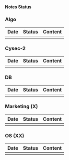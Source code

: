 #### Notes Status

### Algo

| Date | Status | Content |
| ---- | ------ | ------- |
|      |        |         |

### Cysec-2

| Date | Status | Content |
| ---- | ------ | ------- |
|      |        |         |

### DB

| Date | Status | Content |
| ---- | ------ | ------- |
|      |        |         |

### Marketing (X)

| Date | Status | Content |
| ---- | ------ | ------- |
|      |        |         |

### OS (XX)

| Date | Status | Content |
| ---- | ------ | ------- |
|      |        |         |
